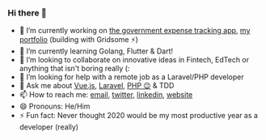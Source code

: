 ### Hi there 👋
- 🔭 I’m currently working on [the government expense tracking app](https://expenseng.com), [my portfolio](https://goodhands.github.io) (building with Gridsome ⚡)
- 🌱 I’m currently learning Golang, Flutter & Dart!
- 👯 I’m looking to collaborate on innovative ideas in Fintech, EdTech or anything that isn't boring really (:
- 🤔 I’m looking for help with a remote job as a Laravel/PHP developer
- 💬 Ask me about [Vue.js](https://vuejs.org), [Laravel](https://laravel.com), [PHP 😉](https://php.net) & TDD
- 📫 How to reach me: [email](mailto:olaegbesamuel@gmail.com), [twitter](https://twitter.com/devloader), [linkedin](https://linkedin.com/in/olaegbe-samuel), [website](https://goodhands.github.io)
- 😄 Pronouns: He/Him
- ⚡ Fun fact: Never thought 2020 would be my most productive year as a developer (really)
<!--
**goodhands/goodhands** is a ✨ _special_ ✨ repository because its `README.md` (this file) appears on your GitHub profile.

Here are some ideas to get you started:

- 🔭 I’m currently working on ...
- 🌱 I’m currently learning ...
- 👯 I’m looking to collaborate on ...
- 🤔 I’m looking for help with ...
- 💬 Ask me about ...
- 📫 How to reach me: ...
- 😄 Pronouns: ...
- ⚡ Fun fact: ...
-->
